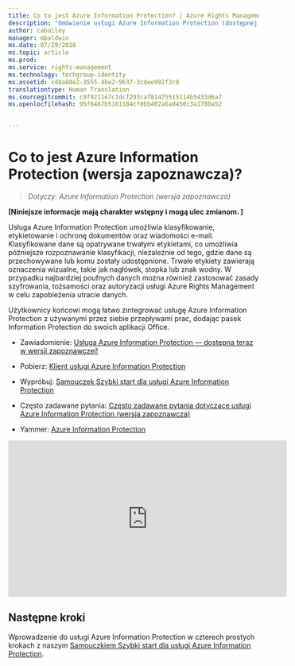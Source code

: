 ```yaml
---
title: Co to jest Azure Information Protection? | Azure Rights Management
description: "Omówienie usługi Azure Information Protection (dostępnej w wersji zapoznawczej)"
author: cabailey
manager: mbaldwin
ms.date: 07/29/2016
ms.topic: article
ms.prod: 
ms.service: rights-management
ms.technology: techgroup-identity
ms.assetid: cd8a88e2-3555-4be2-9637-3cdee992f2c8
translationtype: Human Translation
ms.sourcegitcommit: c9f9211e7c1dcf293caf81475515114b5433d6a7
ms.openlocfilehash: 95f6467b5181184cf0bb402a6ad450c3a1780a52


---
```


# Co to jest Azure Information Protection (wersja zapoznawcza)?

>*Dotyczy: Azure Information Protection (wersja zapoznawcza)*

**[Niniejsze informacje mają charakter wstępny i mogą ulec zmianom. ]**

Usługa Azure Information Protection umożliwia klasyfikowanie, etykietowanie i ochronę dokumentów oraz wiadomości e-mail. Klasyfikowane dane są opatrywane trwałymi etykietami, co umożliwia późniejsze rozpoznawanie klasyfikacji, niezależnie od tego, gdzie dane są przechowywane lub komu zostały udostępnione. Trwałe etykiety zawierają oznaczenia wizualne, takie jak nagłówek, stopka lub znak wodny. W przypadku najbardziej poufnych danych można również zastosować zasady szyfrowania, tożsamości oraz autoryzacji usługi Azure Rights Management w celu zapobieżenia utracie danych. 

Użytkownicy końcowi mogą łatwo zintegrować usługę Azure Information Protection z używanymi przez siebie przepływami prac, dodając pasek Information Protection do swoich aplikacji Office. 

- Zawiadomienie: [Usługa Azure Information Protection — dostępna teraz w wersji zapoznawczej!](https://blogs.technet.microsoft.com/enterprisemobility/2016/07/12/azure-information-protection-public-preview-available-now/)

- Pobierz: [Klient usługi Azure Information Protection](https://www.microsoft.com/en-us/download/details.aspx?id=53018)

- Wypróbuj: [Samouczek Szybki start dla usługi Azure Information Protection](infoprotect-quick-start-tutorial.md) 

- Często zadawane pytania: [Często zadawane pytania dotyczące usługi Azure Information Protection (wersja zapoznawcza)](faq.md)

- Yammer: [Azure Information Protection](https://www.yammer.com/askipteam/#/threads/inGroup?type=in_group&feedId=8652489&view=all)


<iframe width="560" height="315" src="https://www.youtube.com/embed/N9Ip0m6d3G0" frameborder="0" allowfullscreen></iframe>

## Następne kroki

Wprowadzenie do usługi Azure Information Protection w czterech prostych krokach z naszym [Samouczkiem Szybki start dla usługi Azure Information Protection](infoprotect-quick-start-tutorial.md).


<!--HONumber=Aug16_HO4-->


